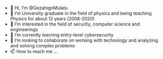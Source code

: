 - 👋 Hi, I’m @GezahignMulatu
- 👋 I’m University graduate in the field of physics and being teaching Physics for about 12 years (2008-2020)
- 👀 I’m interested in the field of security, computer science and engineerings
- 🌱 I’m currently learning entry-level cybersecurity
- 💞️ I’m looking to collaborate on working with technology and analyzing and solving complex problems
- 📫 How to reach me ...

<!---
GezahignMulatu/GezahignMulatu is a ✨ special ✨ repository because its `README.md` (this file) appears on your GitHub profile.
You can click the Preview link to take a look at your changes.
--->
